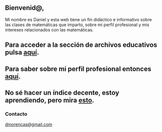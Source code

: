 ## Bienvenid@, 

Mi nombre es Daniel y esta web tiene un fin didáctico e informativo sobre las clases de matemáticas que imparto, sobre mi perfil profesional y mis intereses relacionados con las matemáticas. 

## Para acceder a la sección de archivos educativos pulsa [aquí](Archivos.html). 

## Para saber sobre mi perfil profesional entonces [aquí](Sobremi.html).

## No sé hacer un índice decente, estoy aprendiendo, pero mira [esto](https://www.youtube.com/watch?v=4GicJVYQvcg&list=LLecsc4UOOJfb3kJ5_0Mxe2A&index=39&t=0s).


### Contacto

dmorencas@gmail.com
